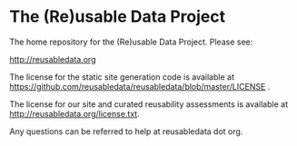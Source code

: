 # The (Re)usable Data Project

The home repository for the (Re)usable Data Project. Please see:

http://reusabledata.org

The license for the static site generation code is available at https://github.com/reusabledata/reusabledata/blob/master/LICENSE .

The license for our site and curated reusability assessments is available at http://reusabledata.org/license.txt.

Any questions can be referred to help at reusabledata dot org.

